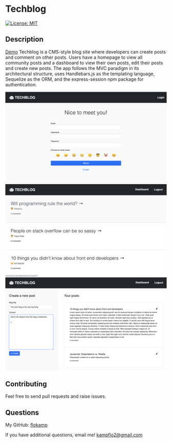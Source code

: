 # Techblog

[![License: MIT](https://img.shields.io/badge/License-MIT-yellow.svg)](https://opensource.org/licenses/MIT)

## Description

[Demo](https://salty-castle-11685.herokuapp.com/)
Techblog is a CMS-style blog site where developers can create posts and comment on other posts. Users have a homepage to view all community posts and a dashboard to view their own posts, edit their posts and create new posts. The app follows the MVC paradigm in its architectural structure, uses Handlebars.js as the templating language, Sequelize as the ORM, and the express-session npm package for authentication.

![Screenshot](public/assets/images/login.png)
![Screenshot](public/assets/images/homepage.png)
![Screenshot](public/assets/images/dashboard.png)

## Contributing

Feel free to send pull requests and raise issues.

## Questions

My GitHub: [flokamp](https://github.com/flokamp)

If you have additional questions, email me! kampflo2@gmail.com
